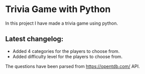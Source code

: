 # Trivia Game with Python
In this project I have made a trivia game using python.

## Latest changelog:
* Added 4 categories for the players to choose from. 
* Added difficulty level for the players to choose from.

The questions have been parsed from https://opentdb.com/ API. 
